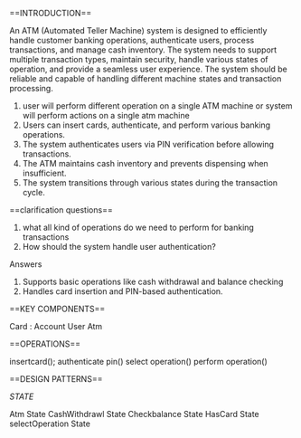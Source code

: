 

==INTRODUCTION==

An ATM (Automated Teller Machine) system is designed to efficiently handle customer banking operations, authenticate users, process transactions, and manage cash inventory. The system needs to support multiple transaction types, maintain security, handle various states of operation, and provide a seamless user experience. The system should be reliable and capable of handling different machine states and transaction processing.



1. user will perform different operation on a single ATM machine or system will perform actions on a single atm machine
2. Users can insert cards, authenticate, and perform various banking operations.
3. The system authenticates users via PIN verification before allowing transactions.
4. The ATM maintains cash inventory and prevents dispensing when insufficient.
5.  The system transitions through various states during the transaction cycle.



==clarification questions== 

1. what all kind of operations  do we need to perform for banking transactions 
2.  How should the system handle user authentication?

Answers 

  1. Supports basic operations like cash withdrawal and balance checking
  2. Handles card insertion and PIN-based authentication.

==KEY COMPONENTS==

Card : 
Account
User
Atm



==OPERATIONS==

insertcard();
authenticate pin()
select operation()
perform operation()




==DESIGN PATTERNS==

*STATE*

Atm State
CashWithdrawl State
Checkbalance State
HasCard State
selectOperation State




 